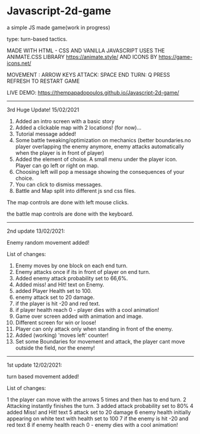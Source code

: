 # Javascript-2d-game

a simple JS made game(work in progress)

type: turn-based tactics.

MADE WITH HTML - CSS AND VANILLA JAVASCRIPT
USES THE ANIMATE.CSS LIBRARY https://animate.style/
AND ICONS BY https://game-icons.net/

MOVEMENT : ARROW KEYS
ATTACK: SPACE
END TURN: Q
PRESS REFRESH TO RESTART GAME

LIVE DEMO: https://thempapadopoulos.github.io/Javascript-2d-game/


*************************************************************************

3rd Huge Update! 15/02/2021

1. Added an intro screen with a basic story
2. Added a clickable map with 2 locations! (for now)...
3. Tutorial message added!
4. Some battle tweaking/optimization on mechanics (better boundaries.no player overlapping the enemy anymore, enemy attacks automatically when the player is in front of player)
5. Added the element of choise. A small menu under the player icon. Player can go left or right on map. 
6. Choosing left will pop a message showing the consequences of your choice.
7. You can click to dismiss messages.
8. Battle and Map split into different js snd css files.

The map controls are done with left mouse clicks.

the battle map controls are done with the keyboard.




*************************************************************************

2nd update 13/02/2021:

Enemy random movement added!

List of changes:

1. Enemy moves by one block on each end turn.
2. Enemy attacks once if its in front of player on end turn.
3. Added enemy attack probability set to 66,6%.
4. Added miss! and Hit! text on Enemy.
5. added Player Health set to 100.
6. enemy attack set to 20 damage.
7. if the player is hit -20 and red text.
8. if player health reach 0 - player dies with a cool animation!
9. Game over screen added with animation and image.
10. Different screen for win or loose!
11. Player can only attack only when standing in front of the enemy.
12. Added (working) 'moves left' counter!
13. Set some Boundaries for movement and attack, the player cant move outside the field, nor the enemy!

*************************************************************************

1st update 12/02/2021:

turn based movement added!

List of changes:

1 the player can move with the arrows 5 times and then has to end turn.
2 Attacking instantly finishes the turn.
3 added attack probability set to 80%
4 added Miss! and Hit! text
5 attack set to 20 damage
6 enemy health initially appearing on white text with health set to 100
7 if the enemy is hit -20 and red text
8 if enemy health reach 0 - enemy dies with a cool animation!

